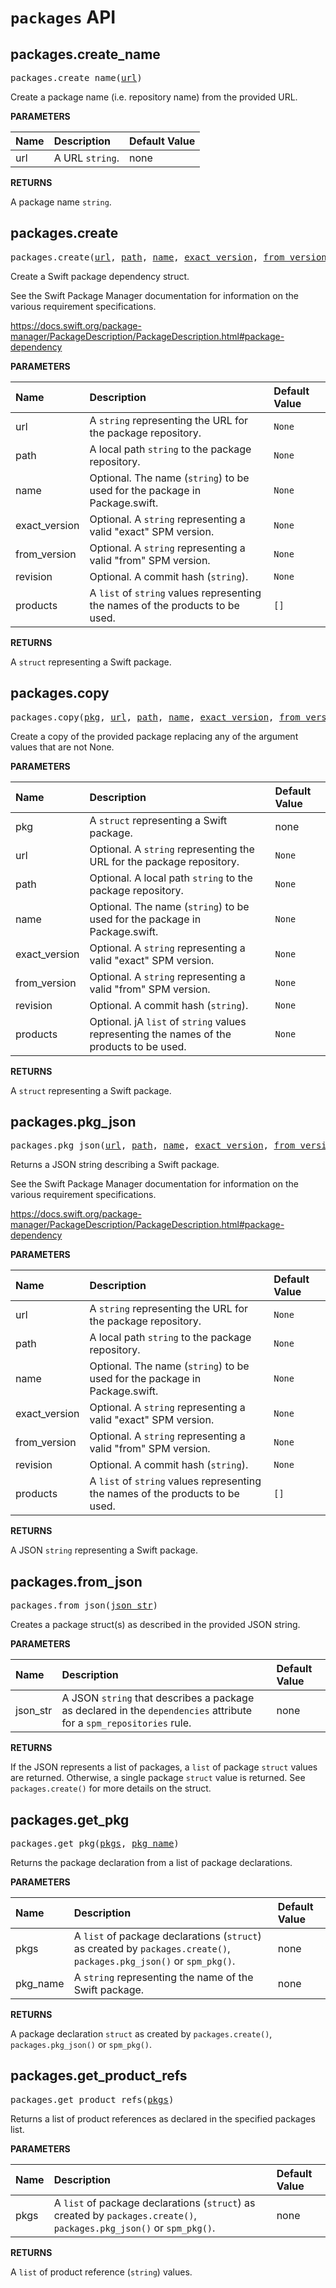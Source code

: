 <!-- Generated with Stardoc, Do Not Edit! -->
# `packages` API


<a id="packages.create_name"></a>

## packages.create_name

<pre>
packages.create_name(<a href="#packages.create_name-url">url</a>)
</pre>

Create a package name (i.e. repository name) from the provided URL.

**PARAMETERS**


| Name  | Description | Default Value |
| :------------- | :------------- | :------------- |
| <a id="packages.create_name-url"></a>url |  A URL <code>string</code>.   |  none |

**RETURNS**

A package name `string`.


<a id="packages.create"></a>

## packages.create

<pre>
packages.create(<a href="#packages.create-url">url</a>, <a href="#packages.create-path">path</a>, <a href="#packages.create-name">name</a>, <a href="#packages.create-exact_version">exact_version</a>, <a href="#packages.create-from_version">from_version</a>, <a href="#packages.create-revision">revision</a>, <a href="#packages.create-products">products</a>)
</pre>

Create a Swift package dependency struct.

See the Swift Package Manager documentation for information on the various
requirement specifications.

https://docs.swift.org/package-manager/PackageDescription/PackageDescription.html#package-dependency


**PARAMETERS**


| Name  | Description | Default Value |
| :------------- | :------------- | :------------- |
| <a id="packages.create-url"></a>url |  A <code>string</code> representing the URL for the package repository.   |  <code>None</code> |
| <a id="packages.create-path"></a>path |  A local path <code>string</code> to the package repository.   |  <code>None</code> |
| <a id="packages.create-name"></a>name |  Optional. The name (<code>string</code>) to be used for the package in Package.swift.   |  <code>None</code> |
| <a id="packages.create-exact_version"></a>exact_version |  Optional. A <code>string</code> representing a valid "exact" SPM version.   |  <code>None</code> |
| <a id="packages.create-from_version"></a>from_version |  Optional. A <code>string</code> representing a valid "from" SPM version.   |  <code>None</code> |
| <a id="packages.create-revision"></a>revision |  Optional. A commit hash (<code>string</code>).   |  <code>None</code> |
| <a id="packages.create-products"></a>products |  A <code>list</code> of <code>string</code> values representing the names of the products to be used.   |  <code>[]</code> |

**RETURNS**

A `struct` representing a Swift package.


<a id="packages.copy"></a>

## packages.copy

<pre>
packages.copy(<a href="#packages.copy-pkg">pkg</a>, <a href="#packages.copy-url">url</a>, <a href="#packages.copy-path">path</a>, <a href="#packages.copy-name">name</a>, <a href="#packages.copy-exact_version">exact_version</a>, <a href="#packages.copy-from_version">from_version</a>, <a href="#packages.copy-revision">revision</a>, <a href="#packages.copy-products">products</a>)
</pre>

Create a copy of the provided package replacing any of the argument values that are not None.

**PARAMETERS**


| Name  | Description | Default Value |
| :------------- | :------------- | :------------- |
| <a id="packages.copy-pkg"></a>pkg |  A <code>struct</code> representing a Swift package.   |  none |
| <a id="packages.copy-url"></a>url |  Optional. A <code>string</code> representing the URL for the package repository.   |  <code>None</code> |
| <a id="packages.copy-path"></a>path |  Optional. A local path <code>string</code> to the package repository.   |  <code>None</code> |
| <a id="packages.copy-name"></a>name |  Optional. The name (<code>string</code>) to be used for the package in Package.swift.   |  <code>None</code> |
| <a id="packages.copy-exact_version"></a>exact_version |  Optional. A <code>string</code> representing a valid "exact" SPM version.   |  <code>None</code> |
| <a id="packages.copy-from_version"></a>from_version |  Optional. A <code>string</code> representing a valid "from" SPM version.   |  <code>None</code> |
| <a id="packages.copy-revision"></a>revision |  Optional. A commit hash (<code>string</code>).   |  <code>None</code> |
| <a id="packages.copy-products"></a>products |  Optional. jA <code>list</code> of <code>string</code> values representing the names of the products to be used.   |  <code>None</code> |

**RETURNS**

A `struct` representing a Swift package.


<a id="packages.pkg_json"></a>

## packages.pkg_json

<pre>
packages.pkg_json(<a href="#packages.pkg_json-url">url</a>, <a href="#packages.pkg_json-path">path</a>, <a href="#packages.pkg_json-name">name</a>, <a href="#packages.pkg_json-exact_version">exact_version</a>, <a href="#packages.pkg_json-from_version">from_version</a>, <a href="#packages.pkg_json-revision">revision</a>, <a href="#packages.pkg_json-products">products</a>)
</pre>

Returns a JSON string describing a Swift package.

See the Swift Package Manager documentation for information on the various
requirement specifications.

https://docs.swift.org/package-manager/PackageDescription/PackageDescription.html#package-dependency


**PARAMETERS**


| Name  | Description | Default Value |
| :------------- | :------------- | :------------- |
| <a id="packages.pkg_json-url"></a>url |  A <code>string</code> representing the URL for the package repository.   |  <code>None</code> |
| <a id="packages.pkg_json-path"></a>path |  A local path <code>string</code> to the package repository.   |  <code>None</code> |
| <a id="packages.pkg_json-name"></a>name |  Optional. The name (<code>string</code>) to be used for the package in Package.swift.   |  <code>None</code> |
| <a id="packages.pkg_json-exact_version"></a>exact_version |  Optional. A <code>string</code> representing a valid "exact" SPM version.   |  <code>None</code> |
| <a id="packages.pkg_json-from_version"></a>from_version |  Optional. A <code>string</code> representing a valid "from" SPM version.   |  <code>None</code> |
| <a id="packages.pkg_json-revision"></a>revision |  Optional. A commit hash (<code>string</code>).   |  <code>None</code> |
| <a id="packages.pkg_json-products"></a>products |  A <code>list</code> of <code>string</code> values representing the names of the products to be used.   |  <code>[]</code> |

**RETURNS**

A JSON `string` representing a Swift package.


<a id="packages.from_json"></a>

## packages.from_json

<pre>
packages.from_json(<a href="#packages.from_json-json_str">json_str</a>)
</pre>

Creates a package struct(s) as described in the provided JSON string.

**PARAMETERS**


| Name  | Description | Default Value |
| :------------- | :------------- | :------------- |
| <a id="packages.from_json-json_str"></a>json_str |  A JSON <code>string</code> that describes a package as declared in the <code>dependencies</code> attribute for a <code>spm_repositories</code> rule.   |  none |

**RETURNS**

If the JSON represents a list of packages, a `list` of package `struct`
  values are returned. Otherwise, a single package `struct` value is
  returned. See `packages.create()` for more details on the struct.


<a id="packages.get_pkg"></a>

## packages.get_pkg

<pre>
packages.get_pkg(<a href="#packages.get_pkg-pkgs">pkgs</a>, <a href="#packages.get_pkg-pkg_name">pkg_name</a>)
</pre>

Returns the package declaration from a list of package declarations.

**PARAMETERS**


| Name  | Description | Default Value |
| :------------- | :------------- | :------------- |
| <a id="packages.get_pkg-pkgs"></a>pkgs |  A <code>list</code> of package declarations (<code>struct</code>) as created by <code>packages.create()</code>, <code>packages.pkg_json()</code> or <code>spm_pkg()</code>.   |  none |
| <a id="packages.get_pkg-pkg_name"></a>pkg_name |  A <code>string</code> representing the name of the Swift package.   |  none |

**RETURNS**

A package declaration `struct` as created by
  `packages.create()`, `packages.pkg_json()` or `spm_pkg()`.


<a id="packages.get_product_refs"></a>

## packages.get_product_refs

<pre>
packages.get_product_refs(<a href="#packages.get_product_refs-pkgs">pkgs</a>)
</pre>

Returns a list of product references as declared in the specified packages list.

**PARAMETERS**


| Name  | Description | Default Value |
| :------------- | :------------- | :------------- |
| <a id="packages.get_product_refs-pkgs"></a>pkgs |  A <code>list</code> of package declarations (<code>struct</code>) as created by <code>packages.create()</code>, <code>packages.pkg_json()</code> or <code>spm_pkg()</code>.   |  none |

**RETURNS**

A `list` of product reference (`string`) values.


